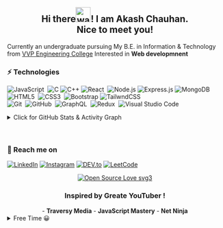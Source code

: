 <h2 align="center">Hi there<img alt="wave" src="https://emojis.slackmojis.com/emojis/images/1588177020/8809/wave_hello.gif?1588177020" width="35">! I am Akash Chauhan.<br> Nice to meet you!</h2>


  

Currently an undergraduate pursuing My B.E. in Information & Technology from [VVP Engineering College](https://vvpedulink.ac.in/) Interested in <b>Web developmnent </b>
  


### ⚡ Technologies

![JavaScript](https://img.shields.io/badge/-JavaScript-05122A?style=flat&logo=javascript)&nbsp;
![C](https://img.shields.io/badge/-C-05122A?style=flat&logo=C&logoColor=A8B9CC)
![C++](https://img.shields.io/badge/-C++-05122A?style=flat&logo=C%2B%2B&logoColor=00599C)
![React](https://img.shields.io/badge/-React-05122A?style=flat&logo=react)&nbsp;
![Node.js](https://img.shields.io/badge/-Node.js-05122A?style=flat&logo=node-dot-js)
![Express.js](https://img.shields.io/badge/-Express.js-05122A?style=flat&logo=express)
![MongoDB](https://img.shields.io/badge/-MongoDB-05122A?style=flat&logo=MongoDB)
![HTML5](https://img.shields.io/badge/-HTML-05122A?style=flat&logo=HTML5)&nbsp;
![CSS3](https://img.shields.io/badge/-CSS-05122A?style=flat&logo=CSS3&logoColor=1572B6)&nbsp;
![Bootstrap](https://img.shields.io/badge/-Bootstrap-05122A?style=flat&logo=bootstrap&logoColor=563D7C)
![TailwndCSS](https://img.shields.io/badge/-TailwindCSS-05122A?style=flat&logo=tailwind-css&logoColor=563D7C)\
![Git](https://img.shields.io/badge/-Git-05122A?style=flat&logo=git)&nbsp;
![GitHub](https://img.shields.io/badge/-GitHub-05122A?style=flat&logo=github)&nbsp;
![GraphQL](https://img.shields.io/badge/-GraphQL-05122A?style=flat&logo=graphql)&nbsp;
![Redux](https://img.shields.io/badge/-Redux-05122A?style=flat&logo=redux)&nbsp;
![Visual Studio Code](https://img.shields.io/badge/-Visual%20Studio%20Code-05122A?style=flat&logo=visual-studio-code&logoColor=007ACC)&nbsp;


  <details>
<summary>Click for GitHub Stats & Activity Graph</summary>
  

  
  
[![Akash's GitHub Activity Graph](https://activity-graph.herokuapp.com/graph?username=Akash52&theme=react-dark)](https://git.io/praveenscience)

| ![Akash's github stats](https://github-readme-stats.vercel.app/api?username=Akash52&show_icons=true&theme=tokyonight) | ![Aditya GitHub Streak](https://github-readme-streak-stats.herokuapp.com/?user=Akash52&theme=tokyonight) |
| --- | --- |
| ![Top Langs](https://github-readme-stats.vercel.app/api/top-langs/?username=Akash52&theme=tokyonight&layout=compact) | ![Github Stars](https://github-readme-stats.vercel.app/api?username=Akash52&show_icons=true&locale=en&count_private=true&hide_rank=true&custom_title=My%20GitHub%20Stats&disable_animations=true&theme=tokyonight) |

</details>

   
<br>
<br>

### 📓 Reach me on

<a href="https://www.linkedin.com/in/akash-chauhan-3616321a4" target="_blank"><img src="https://img.shields.io/badge/LinkedIn-%230077B5.svg?&style=flat-square&logo=linkedin&logoColor=white" alt="LinkedIn"></a>
<a href="https://www.instagram.com/coding.7.7.7" target="_blank"><img src="https://img.shields.io/badge/Instagram-%23E4405F.svg?&style=flat-square&logo=instagram&logoColor=white" alt="Instagram"></a>
<a href="https://dev.to/akash52" target="_blank"><img src="https://img.shields.io/badge/DEV-%230A0A0A.svg?&style=flat-square&logo=DEV.to&logoColor=white" alt="DEV.to"></a>
<a href="https://leetcode.com/ac8572611/" target="_blank">[![LeetCode](https://img.shields.io/badge/-LeetCode-ff8c00?style=flat&labelColor=ff8c00&logo=LeetCode&logoColor=white)](https://leetcode.com/ac8572611/)</a>



 <div align="center">
 
 [![Open Source Love svg3](https://badges.frapsoft.com/os/v3/open-source.svg?v=103)](https://github.com/ellerbrock/open-source-badges/)
 
 
 <h3>Inspired by Greate YouTuber ! </h3>
 - <b>Traversy Media</b>
- <b>JavaScript Mastery</b>
- <b>Net Ninja</b>
  
   </div>
   
   
  <details>
<summary>Free Time 😀</summary>
  
[![spotify-github-profile](https://spotify-github-profile.vercel.app/api/view?uid=38j2rxoo47fanswkq1lb10bzq&cover_image=true&theme=novatorem&bar_color=53b14f&bar_color_cover=true)](https://spotify-github-profile.vercel.app/api/view?uid=38j2rxoo47fanswkq1lb10bzq&redirect=true)
  </details>

   

 
